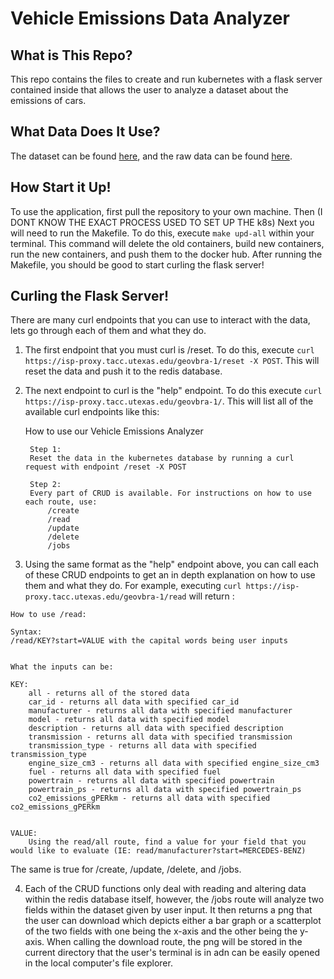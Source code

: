 # Vehicle Emissions Data Analyzer
## What is This Repo?
This repo contains the files to create and run kubernetes with a flask server contained inside that allows the user to analyze a dataset about the emissions of cars.
## What Data Does It Use?
The dataset can be found [here](https://www.kaggle.com/datasets/reubenowenwilliams/vehicle-emissions-dataset?resource=download), and the raw data can be found [here](https://raw.githubusercontent.com/ReubenGitHub/ML-Vehicle-Emissions/main/data/processed/uk_gov_data_dense_preproc.csv).
## How Start it Up!
To use the application, first pull the repository to your own machine. Then (I DONT KNOW THE EXACT PROCESS USED TO SET UP THE k8s) Next you will need to run the Makefile. To do this, execute `make upd-all` within your terminal. This command will delete the old containers, build new containers, run the new containers, and push them to the docker hub. After running the Makefile, you should be good to start curling the flask server!
## Curling the Flask Server!
There are many curl endpoints that you can use to interact with the data, lets go through each of them and what they do.
1. The first endpoint that you must curl is /reset. To do this, execute `curl https://isp-proxy.tacc.utexas.edu/geovbra-1/reset -X POST`. This will reset the data and push it to the redis database.
2. The next endpoint to curl is the "help" endpoint. To do this execute `curl https://isp-proxy.tacc.utexas.edu/geovbra-1/`. This will list all of the available curl endpoints like this:


   

     How to use our Vehicle Emissions Analyzer
        
        Step 1:
        Reset the data in the kubernetes database by running a curl request with endpoint /reset -X POST
        
        Step 2:
        Every part of CRUD is available. For instructions on how to use each route, use:
            /create
            /read
            /update
            /delete
            /jobs
3. Using the same format as the "help" endpoint above, you can call each of these CRUD endpoints to get an in depth explanation on how to use them and what they do. For example, executing `curl https://isp-proxy.tacc.utexas.edu/geovbra-1/read` will return :


```
How to use /read:
   
Syntax:
/read/KEY?start=VALUE with the capital words being user inputs


What the inputs can be:

KEY:
    all - returns all of the stored data
    car_id - returns all data with specified car_id
    manufacturer - returns all data with specified manufacturer
    model - returns all data with specified model
    description - returns all data with specified description
    transmission - returns all data with specified transmission
    transmission_type - returns all data with specified transmission_type
    engine_size_cm3 - returns all data with specified engine_size_cm3
    fuel - returns all data with specified fuel
    powertrain - returns all data with specified powertrain
    powertrain_ps - returns all data with specified powertrain_ps
    co2_emissions_gPERkm - returns all data with specified co2_emissions_gPERkm


VALUE:
    Using the read/all route, find a value for your field that you would like to evaluate (IE: read/manufacturer?start=MERCEDES-BENZ)
```
The same is true for /create, /update, /delete, and /jobs.

4. Each of the CRUD functions only deal with reading and altering data within the redis database itself, however, the /jobs route will analyze two fields within the dataset given by user input. It then returns a png that the user can download which depicts either a bar graph or a scatterplot of the two fields with one being the x-axis and the other being the y-axis. When calling the download route, the png will be stored in the current directory that the user's terminal is in adn can be easily opened in the local computer's file explorer.
